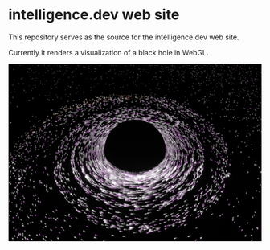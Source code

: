 # intelligence.dev web site

This repository serves as the source for the intelligence.dev web site.

Currently it renders a visualization of a black hole in WebGL.

<div align="center">
  <picture>
    <source media="(prefers-color-scheme: dark)" srcset="./public/img/the_eternal.png">
    <img alt="the_eternal" src="./public/img/the_eternal.png">
  </picture>
</div>